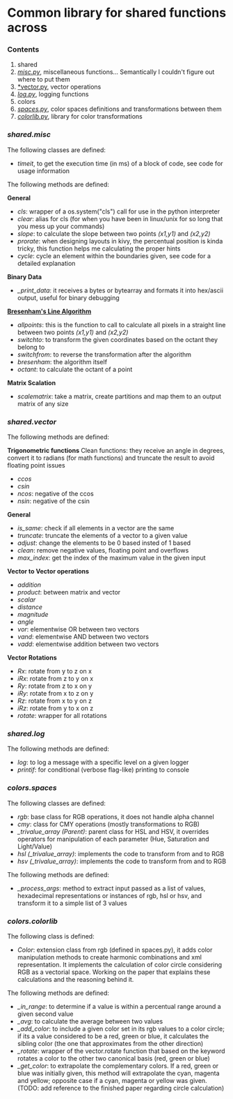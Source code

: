 # Common library for shared functions across

### Contents
1. shared
  1. [*misc.py*](#sharedmisc), miscellaneous functions... Semantically I couldn't figure out where to put them
  2. [*vector.py](#sharedvector), vector operations
  3. [*log.py*](#sharedlog), logging functions
2. colors
  1. [*spaces.py*](#colorsspaces), color spaces definitions and transformations between them 
  2. [*colorlib.py*](#colorscolorlib), library for color transformations

### *shared.misc*

The following classes are defined:
* *timeit*, to get the execution time (in ms) of a block of code, see code for usage information

The following methods are defined:

**General**
* *cls*: wrapper of a os.system("cls") call for use in the python interpreter
* *clear*: alias for cls (for when you have been in linux/unix for so long that you mess up your commands)
* *slope*: to calculate the slope between two points *(x1,y1)* and *(x2,y2)*
* *prorate*: when designing layouts in kivy, the percentual position is kinda tricky, this function helps me calculating the proper hints
* *cycle*: cycle an element within the boundaries given, see code for a detailed explanation

**Binary Data**
* *_print_data*: it receives a bytes or bytearray and formats it into hex/ascii output, useful for binary debugging

[**Bresenham's Line Algorithm**](https://en.wikipedia.org/wiki/Bresenham%27s_line_algorithm)
* *allpoints*: this is the function to call to calculate all pixels in a straight line between two points *(x1,y1)* and *(x2,y2)*
* *switchto*: to transform the given coordinates based on the octant they belong to
* *switchfrom*: to reverse the transformation after the algorithm
* *bresenham*: the algorithm itself
* *octant*: to calculate the octant of a point

**Matrix Scalation**
* *scalematrix*: take a matrix, create partitions and map them to an output matrix of any size

### *shared.vector*

The following methods are defined:

**Trigonometric functions**
Clean functions: they receive an angle in degrees, convert it to radians (for math functions) and truncate the result to avoid floating point issues
* *ccos*
* *csin*
* *ncos*: negative of the ccos
* *nsin*: negative of the csin

**General**
* *is_same*: check if all elements in a vector are the same
* *truncate*: truncate the elements of a vector to a given value
* *adjust*: change the elements to be 0 based insted of 1 based
* *clean*: remove negative values, floating point and overflows
* *max_index*: get the index of the maximum value in the given input

**Vector to Vector operations**
* *addition*
* *product*: between matrix and vector
* *scalar*
* *distance*
* *magnitude*
* *angle*
* *vor*: elementwise OR between two vectors
* *vand*: elementwise AND between two vectors
* *vadd*: elementwise addition between two vectors

**Vector Rotations**
* *Rx*: rotate from y to z on x
* *iRx*: rotate from z to y on x
* *Ry*: rotate from z to x on y
* *iRy*: rotate from x to z on y
* *Rz*: rotate from x to y on z
* *iRz*: rotate from y to x on z
* *rotate*: wrapper for all rotations

### *shared.log*
The following methods are defined:
* *log*: to log a message with a specific level on a given logger
* *printif*: for conditional (verbose flag-like) printing to console

### *colors.spaces*
The following classes are defined:
* *rgb*: base class for RGB operations, it does not handle alpha channel
* *cmy*: class for CMY operations (mostly transformations to RGB)
* *_trivalue_array (Parent)*: parent class for HSL and HSV, it overrides operators for manipulation of each parameter (Hue, Saturation and Light/Value)
* *hsl (_trivalue_array)*: implements the code to transform from and to RGB
* *hsv (_trivalue_array)*: implements the code to transform from and to RGB

The following methods are defined:
* *_process_args*: method to extract input passed as a list of values, hexadecimal representations or instances of rgb, hsl or hsv, and transform it to a simple list of 3 values

### *colors.colorlib*

The following class is defined:
* *Color*: extension class from rgb (defined in spaces.py), it adds color manipulation methods to create harmonic combinations and xml representation. It implements the calculation of color circle considering RGB as a vectorial space. Working on the paper that explains these calculations and the reasoning behind it.

The following methods are defined:
* *_in_range*: to determine if a value is within a percentual range around a given second value
* *_avg*: to calculate the average between two values
* *_add_color*: to include a given color set in its rgb values to a color circle; if its a value considered to be a red, green or blue, it calculates the sibling color (the one that approximates from the other direction)
* *_rotate*: wrapper of the vector.rotate function that based on the keyword rotates a color to the other two canonical basis (red, green or blue)
* *_get_color*: to extrapolate the complementary colors. If a red, green or blue was initially given, this method will extrapolate the cyan, magenta and yellow; opposite case if a cyan, magenta or yellow was given. (TODO: add reference to the finished paper regarding circle calculation)